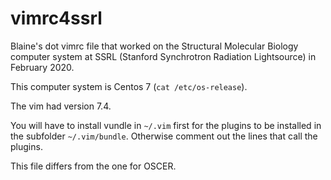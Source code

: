 # vimrc4ssrl

Blaine's dot vimrc file that worked on the Structural Molecular Biology computer system at SSRL (Stanford Synchrotron Radiation Lightsource) in February 2020.

This computer system is Centos 7 (`cat /etc/os-release`).

The vim had version 7.4.

You will have to install vundle in `~/.vim` first for the plugins to be installed in the subfolder `~/.vim/bundle`.
Otherwise comment out the lines that call the plugins.

This file differs from the one for OSCER.
